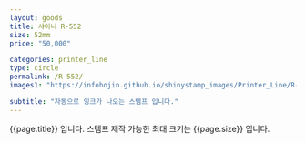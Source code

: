```yaml
---
layout: goods
title: 샤이니 R-552
size: 52mm
price: "50,000"

categories: printer_line
type: circle
permalink: /R-552/
images1: "https://infohojin.github.io/shinystamp_images/Printer_Line/R-552/R-552_1.jpg"

subtitle: "자동으로 잉크가 나오는 스템프 입니다."
---
```


{{page.title}} 입니다. 스템프 제작 가능한 최대 크기는 {{page.size}} 입니다.